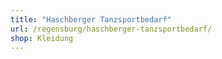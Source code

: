 ```yaml
---
title: "Haschberger Tanzsportbedarf"
url: /regensburg/haschberger-tanzsportbedarf/
shop: Kleidung
---
```

